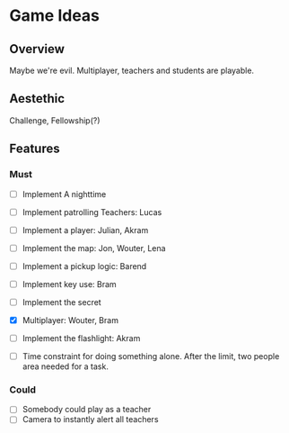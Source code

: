 # Game Ideas

## Overview

Maybe we're evil.
Multiplayer, teachers and students are playable.

## Aestethic

Challenge, Fellowship(?)

## Features

### Must

- [ ] Implement A nighttime
- [ ] Implement patrolling Teachers: Lucas
- [ ] Implement a player: Julian, Akram
- [ ] Implement the map: Jon, Wouter, Lena
- [ ] Implement a pickup logic: Barend
- [ ] Implement key use: Bram
- [ ] Implement the secret

- [x] Multiplayer: Wouter, Bram
- [ ] Implement the flashlight: Akram
- [ ] Time constraint for doing something alone. After the limit, two people area needed for a task.

### Could

- [ ] Somebody could play as a teacher
- [ ] Camera to instantly alert all teachers
